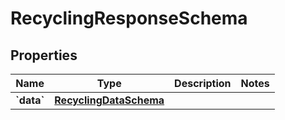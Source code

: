 
# RecyclingResponseSchema

## Properties
Name | Type | Description | Notes
------------ | ------------- | ------------- | -------------
**&#x60;data&#x60;** | [**RecyclingDataSchema**](RecyclingDataSchema.md) |  | 



